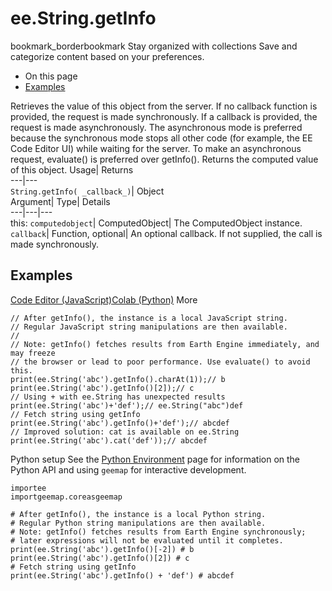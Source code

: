  
#  ee.String.getInfo 
bookmark_borderbookmark Stay organized with collections  Save and categorize content based on your preferences.
  * On this page
  * [Examples](https://developers.google.com/earth-engine/apidocs/ee-string-getinfo#examples)


Retrieves the value of this object from the server. 
If no callback function is provided, the request is made synchronously. If a callback is provided, the request is made asynchronously.
The asynchronous mode is preferred because the synchronous mode stops all other code (for example, the EE Code Editor UI) while waiting for the server. To make an asynchronous request, evaluate() is preferred over getInfo().
Returns the computed value of this object.
Usage| Returns  
---|---  
`String.getInfo( _callback_)`| Object  
Argument| Type| Details  
---|---|---  
this: `computedobject`| ComputedObject| The ComputedObject instance.  
`callback`| Function, optional| An optional callback. If not supplied, the call is made synchronously.  
## Examples
[Code Editor (JavaScript)](https://developers.google.com/earth-engine/apidocs/ee-string-getinfo#code-editor-javascript-sample)[Colab (Python)](https://developers.google.com/earth-engine/apidocs/ee-string-getinfo#colab-python-sample) More
```
// After getInfo(), the instance is a local JavaScript string.
// Regular JavaScript string manipulations are then available.
//
// Note: getInfo() fetches results from Earth Engine immediately, and may freeze
// the browser or lead to poor performance. Use evaluate() to avoid this.
print(ee.String('abc').getInfo().charAt(1));// b
print(ee.String('abc').getInfo()[2]);// c
// Using + with ee.String has unexpected results
print(ee.String('abc')+'def');// ee.String("abc")def
// Fetch string using getInfo
print(ee.String('abc').getInfo()+'def');// abcdef
// Improved solution: cat is available on ee.String
print(ee.String('abc').cat('def'));// abcdef
```
Python setup
See the [ Python Environment](https://developers.google.com/earth-engine/guides/python_install) page for information on the Python API and using `geemap` for interactive development.
```
importee
importgeemap.coreasgeemap
```
```
# After getInfo(), the instance is a local Python string.
# Regular Python string manipulations are then available.
# Note: getInfo() fetches results from Earth Engine synchronously;
# later expressions will not be evaluated until it completes.
print(ee.String('abc').getInfo()[-2]) # b
print(ee.String('abc').getInfo()[2]) # c
# Fetch string using getInfo
print(ee.String('abc').getInfo() + 'def') # abcdef
```

